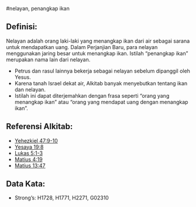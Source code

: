 #nelayan, penangkap ikan

## Definisi:

Nelayan adalah orang laki-laki yang menangkap ikan dari air sebagai sarana untuk mendapatkan uang. Dalam Perjanjian Baru, para nelayan menggunakan jaring besar untuk menangkap ikan. Istilah “penangkap ikan” merupakan nama lain dari nelayan.

* Petrus dan rasul lainnya bekerja sebagai nelayan sebelum dipanggil oleh Yesus.
* Karena tanah Israel dekat air, Alkitab banyak menyebutkan tentang ikan dan nelayan.
* Istilah ini dapat diterjemahkan dengan frasa seperti “orang yang menangkap ikan” atau “orang yang mendapat uang dengan menangkap ikan”.

## Referensi Alkitab:

* [Yehezkiel 47:9-10](rc://en/tn/help/ezk/47/09)
* [Yesaya 19:8](rc://en/tn/help/isa/19/08)
* [Lukas 5:1-3](rc://en/tn/help/luk/05/01)
* [Matius 4:19](rc://en/tn/help/mat/04/19)
* [Matius 13:47](rc://en/tn/help/mat/13/47)

## Data Kata:

* Strong’s: H1728, H1771, H2271, G02310
